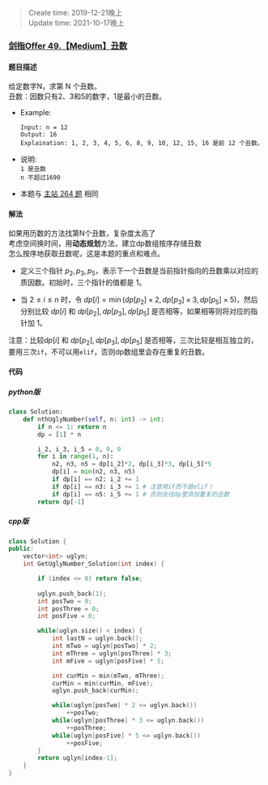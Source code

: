 > Create time: 2019-12-21晚上  
> Update time: 2021-10-17晚上

### [剑指Offer 49.【Medium】丑数](https://leetcode-cn.com/problems/chou-shu-lcof/)
#### 题目描述
给定数字N，求第 N 个丑数。  
丑数：因数只有2、3和5的数字，1是最小的丑数。

- Example:
    ```
    Input: n = 12
    Output: 16
    Explaination: 1, 2, 3, 4, 5, 6, 8, 9, 10, 12, 15, 16 是前 12 个丑数。
    ```  

- 说明:  
    `1 是丑数`  
    `n 不超过1690`

- 本题与 [主站 264 题](https://leetcode-cn.com/problems/ugly-number-ii/
) 相同

#### 解法
如果用历数的方法找第N个丑数，复杂度太高了  
考虑空间换时间，用**动态规划**方法，建立dp数组按序存储丑数  
怎么按序地获取丑数呢，这是本题的重点和难点。

- 定义三个指针 $p_2,p_3,p_5$，表示下一个丑数是当前指针指向的丑数乘以对应的质因数。初始时，三个指针的值都是 $1$。

- 当 $2 \le i \le n$ 时，令 $\textit{dp}[i]=\min(\textit{dp}[p_2] \times 2, \textit{dp}[p_3] \times 3, \textit{dp}[p_5] \times 5)$，然后分别比较 $dp[i]$ 和 $\textit{dp}[p_2],\textit{dp}[p_3],\textit{dp}[p_5]$ 是否相等，如果相等则将对应的指针加 $1$。

注意：比较$dp[i]$ 和 $\textit{dp}[p_2],\textit{dp}[p_3],\textit{dp}[p_5]$ 是否相等，三次比较是相互独立的，要用三次`if`，不可以用`elif`，否则dp数组里会存在重复的丑数。  

#### 代码
##### python版
```python
class Solution:
    def nthUglyNumber(self, n: int) -> int:
        if n <= 1: return n
        dp = [1] * n

        i_2, i_3, i_5 = 0, 0, 0
        for i in range(1, n):
            n2, n3, n5 = dp[i_2]*2, dp[i_3]*3, dp[i_5]*5
            dp[i] = min(n2, n3, n5)
            if dp[i] == n2: i_2 += 1
            if dp[i] == n3: i_3 += 1 # 注意用if而不是elif！
            if dp[i] == n5: i_5 += 1 # 否则会往dp里添加重复的丑数
        return dp[-1]
```

##### cpp版
```cpp
class Solution {
public:
    vector<int> uglyn;
    int GetUglyNumber_Solution(int index) {

        if (index <= 0) return false;
        
        uglyn.push_back(1);
        int posTwo = 0;
        int posThree = 0;
        int posFive = 0;

        while(uglyn.size() < index) {
            int lastN = uglyn.back();
            int mTwo = uglyn[posTwo] * 2;
            int mThree = uglyn[posThree] * 3;
            int mFive = uglyn[posFive] * 5;

            int curMin = min(mTwo, mThree);
            curMin = min(curMin, mFive);
            uglyn.push_back(curMin);

            while(uglyn[posTwo] * 2 <= uglyn.back())
                ++posTwo;
            while(uglyn[posThree] * 3 <= uglyn.back())
                ++posThree;
            while(uglyn[posFive] * 5 <= uglyn.back())
                ++posFive;
        }
        return uglyn[index-1];
    }
}
```
